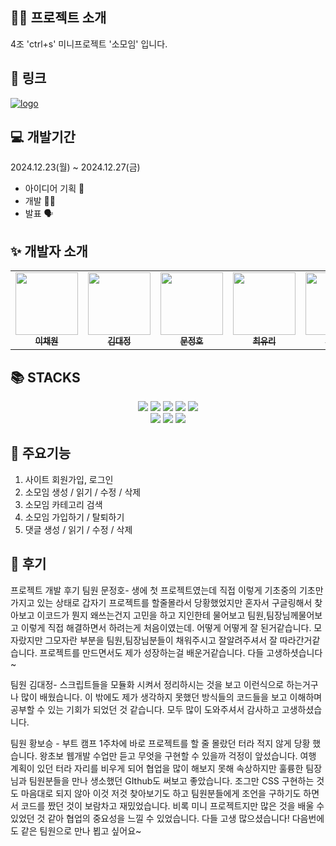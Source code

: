 ## 👨‍🏫 프로젝트 소개
4조 'ctrl+s' 미니프로젝트 '소모임' 입니다.

## 🔗 링크
[![logo](https://github.com/user-attachments/assets/ba97c31c-9201-47b0-a4c7-57a0ed550e47)](https://daylikezero.github.io/ctrls_miniproject/)

## 💻 개발기간
2024.12.23(월) ~ 2024.12.27(금)
  * 아이디어 기획 🤔
  * 개발 🧑‍💻
  * 발표 🗣️

## ✨ 개발자 소개
<div align=center> 
<table>
  <tbody>
    <tr>
      <td align="center"><a href="https://github.com/3uomlkh"><img src="https://github.com/user-attachments/assets/18921bb4-6b10-4591-81f1-db165edbdcde" width="100px;" alt=""/><br /><sub><b> 이채원 </b></sub></a><br /></td>
      <td align="center"><a href="https://github.com/Doritos38"><img src="https://github.com/user-attachments/assets/e5e15b3d-33e6-4d16-a264-7510cdfb299d" width="100px;" alt=""/><br /><sub><b> 김대정 </b></sub></a><br /></td>
      <td align="center"><a href="https://github.com/ansdudn2"><img src="https://github.com/user-attachments/assets/27f2fd37-d5e0-449c-9d2d-e95696d17020" width="100px;" alt=""/><br /><sub><b> 문정호 </b></sub></a><br /></td>
      <td align="center"><a href="https://github.com/daylikezero"><img src="https://github.com/user-attachments/assets/e3d0f516-513c-49dc-9c24-ee36dcd44f35" width="100px;" alt=""/><br /><sub><b> 최유리 </b></sub></a><br /></td>
      <td align="center"><a href="https://github.com/emily101304"><img src="https://github.com/user-attachments/assets/e895f5b5-0ebb-473f-8892-69aed49a0620" width="100px;" alt=""/><br /><sub><b> 황보승 </b></sub></a><br /></td>
    </tr>
  </tbody>
</table>
</div>

## 📚 STACKS
<div align=center> 
  <img src="https://img.shields.io/badge/html5-E34F26?style=for-the-badge&logo=html5&logoColor=white"> 
  <img src="https://img.shields.io/badge/css-1572B6?style=for-the-badge&logo=css3&logoColor=white"> 
  <img src="https://img.shields.io/badge/javascript-F7DF1E?style=for-the-badge&logo=javascript&logoColor=black"> 
  <img src="https://img.shields.io/badge/jquery-0769AD?style=for-the-badge&logo=jquery&logoColor=white">
  <img src="https://img.shields.io/badge/firebase-FFCA28?style=for-the-badge&logo=firebase&logoColor=white">
  <br>
  <img src="https://img.shields.io/badge/bootstrap-7952B3?style=for-the-badge&logo=bootstrap&logoColor=white">
  <img src="https://img.shields.io/badge/github-181717?style=for-the-badge&logo=github&logoColor=white">
  <img src="https://img.shields.io/badge/git-F05032?style=for-the-badge&logo=git&logoColor=white">
</div>

## 📌 주요기능
1. 사이트 회원가입, 로그인
2. 소모임 생성 / 읽기 / 수정 / 삭제
3. 소모임 카테고리 검색
4. 소모임 가입하기 / 탈퇴하기
5. 댓글 생성 / 읽기 / 수정 / 삭제

## 💬 후기
프로젝트 개발 후기
팀원 문정호- 생에 첫 프로젝트였는데 직접 이렇게 기초중의 기초만 가지고 있는 상태로 갑자기 프로젝트를 할줄몰라서 당황했었지만
혼자서 구글링해서 찾아보고 이코드가 뭔지 왜쓰는건지 고민을 하고 지인한테 물어보고 팀원,팀장님께물어보고 이렇게 직접 해결하면서
하려는게 처음이였는데. 어떻게 어떻게 잘 된거같습니다. 모자랐지만 그모자란 부분을 팀원,팀장님분들이 채워주시고 잘알려주셔서
잘 따라간거같습니다. 프로젝트를 만드면서도 제가 성장하는걸 배운거같습니다. 다들 고생하셧습니다~

팀원 김대정- 스크립트들을 모듈화 시켜서 정리하시는 것을 보고 이런식으로 하는거구나 많이 배웠습니다. 이 밖에도 제가 생각하지
못했던 방식들의 코드들을 보고 이해하며 공부할 수 있는 기회가 되었던 것 같습니다. 모두 많이 도와주셔서 감사하고 고생하셨습니다.

팀원 황보승 - 부트 캠프 1주차에 바로 프로젝트를 할 줄 몰랐던 터라 적지 않게 당황 했습니다. 왕초보 웹개발 수업만 듣고 무엇을 구현할 
수 있을까 걱정이 앞섰습니다. 여행 계획이 있던 터라 자리를 비우게 되어 협업을 많이 해보지 못해 속상하지만 훌륭한 팀장님과 팀원분들을
만나 생소했던 GIthub도 써보고 좋았습니다. 조그만 CSS 구현하는 것도 마음대로 되지 않아 이것 저것 찾아보기도 하고 팀원분들에게 조언을
구하기도 하면서 코드를 짰던 것이 보람차고 재밌었습니다. 비록 미니 프로젝트지만 많은 것을 배울 수 있었던 것 같아 협업의 중요성을 
느낄 수 있었습니다. 다들 고생 많으셨습니다! 다음번에도 같은 팀원으로 만나 뵙고 싶어요~


